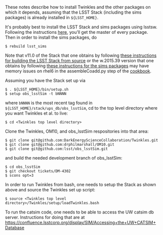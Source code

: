 These notes describe how to install Twinkles and the other packages on
which it depends, assuming that the LSST Stack (including the sims
packages) is already installed in `${LSST_HOME}`.

It's probably best to install the LSST Stack and sims packages using
lsstsw.  Following the instructions
[here](https://confluence.lsstcorp.org/display/LDMDG/The+LSST+Software+Build+Tool),
you'll get the master of every package.  Then in order to
install the sims packages, do
```
$ rebuild lsst_sims
```

Note that v11.0 of the Stack that one obtains by following [these
instructions for building the LSST Stack from
source](https://confluence.lsstcorp.org/display/LSWUG/Building+the+LSST+Stack+from+Source)
or the w.2015.39 version that one obtains by following [these
instructions for the sims
packages](https://confluence.lsstcorp.org/display/SIM/Catalogs+and+MAF)
may have memory issues on rhel6 in the assembleCoadd.py step of the
[cookbook](https://github.com/DarkEnergyScienceCollaboration/Twinkles/blob/master/code/twinkles_cookbook.md).

Assuming you have the Stack set up via 
``` 
$ . ${LSST_HOME}/bin/setup.sh
$ setup obs_lsstSim -t bNNNN
```
where `bNNNN` is the most recent tag found in `${LSST_HOME}/stack/ups_db/obs_lsstSim`, cd to the top level directory where you want Twinkles et al. to live:
```
$ cd <Twinkles top level directory>
```

Clone the Twinkles, OM10, and obs_lsstSim respositories into that area:
```
$ git clone git@github.com:DarkEnergyScienceCollaboration/Twinkles.git
$ git clone git@github.com:drphilmarshall/OM10.git
$ git clone git@github.com:lsst/obs_lsstSim.git
```

and build the needed development branch of obs_lsstSim:
```
$ cd obs_lsstSim
$ git checkout tickets/DM-4302
$ scons opt=3
```

In order to run Twinkles from bash, one needs to setup the Stack as
shown above and source the Twinkles set up script:
```
$ source <Twinkles top level directory>/Twinkles/setup/loadTwinkles.bash
```

To run the catsim code, one needs to be able to access the UW catsim
db server.  Instructions for doing that are at
https://confluence.lsstcorp.org/display/SIM/Accessing+the+UW+CATSIM+Database
